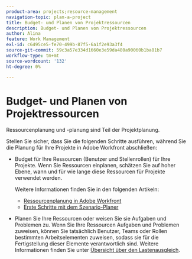 ```yaml
---
product-area: projects;resource-management
navigation-topic: plan-a-project
title: Budget- und Planen von Projektressourcen
description: Budget- und Planen von Projektressourcen
author: Alina
feature: Work Management
exl-id: c6495ce5-fe70-499b-87f5-6a1f2e93a3f4
source-git-commit: 59c3a57e334d1660e3e59da480a90060b1ba81b7
workflow-type: tm+mt
source-wordcount: '132'
ht-degree: 0%

---
```


# Budget- und Planen von Projektressourcen

<!--
<p data-mc-conditions="QuicksilverOrClassic.Draft mode">(NOTE: this article is only valuable for searching. All the information resides in other articles.)</p>
-->

Ressourcenplanung und -planung sind Teil der Projektplanung.

Stellen Sie sicher, dass Sie die folgenden Schritte ausführen, während Sie die Planung für Ihre Projekte in Adobe Workfront abschließen:

* Budget für Ihre Ressourcen (Benutzer und Stellenrollen) für Ihre Projekte. Wenn Sie Ressourcen einplanen, schätzen Sie auf hoher Ebene, wann und für wie lange diese Ressourcen für Projekte verwendet werden.

  Weitere Informationen finden Sie in den folgenden Artikeln:

   * [Ressourcenplanung in Adobe Workfront](../../../resource-mgmt/resource-planning/resource-planning-overview.md)
   * [Erste Schritte mit dem Szenario-Planer](../../../scenario-planner/get-started-with-scenario-planning.md)

* Planen Sie Ihre Ressourcen oder weisen Sie sie Aufgaben und Problemen zu. Wenn Sie Ihre Ressourcen Aufgaben und Problemen zuweisen, können Sie tatsächlich Benutzer, Teams oder Rollen bestimmten Arbeitselementen zuweisen, sodass sie für die Fertigstellung dieser Elemente verantwortlich sind. Weitere Informationen finden Sie unter [Übersicht über den Lastenausgleich](../../../resource-mgmt/workload-balancer/overview-workload-balancer.md).
